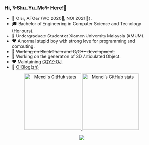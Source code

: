 ### Hi, ✨Shu_Yu_Mo✨ Here!👋

 - 🔭 OIer, AFOer (WC 2020🥈, NOI 2021 🥉).
 - 🎓 Bachelor of Engineering in Computer Science and Techology (Honours).
 - 🏫 Undergraduate Student at Xiamen University Malaysia (XMUM).
 - ❤️ A normal stupid boy with strong love for programming and computing.
 - 🌟 <del>Working on BlockChain and C/C++ development.</del>
 - 🌟 Working on the generation of 3D Articulated Object.
 - ❤️ Maintaining [CQYZ-OJ](http://oj.cqyz.cn/).
 - 🌟 [OI Blog(zh)](https://shuyumo2003.github.io/oi-blog/)

<p align="center">
<a href="https://github-readme-stats-one-bice.vercel.app/api?username=ShuYuMo2003&show_icons=true&include_all_commits=true&role=OWNER,ORGANIZATION_MEMBER#gh-light-mode-only" target="_blank">
  <img src="https://github-readme-stats-one-bice.vercel.app/api?username=ShuYuMo2003&show_icons=true&include_all_commits=true&role=OWNER,ORGANIZATION_MEMBER#gh-light-mode-only" alt="Menci's GitHub stats" height="185px">
</a>


<a href="https://github-readme-stats-one-bice.vercel.app/api?username=ShuYuMo2003&theme=calm&show_icons=true&include_all_commits=true&role=OWNER,ORGANIZATION_MEMBER#gh-dark-mode-only" target="_blank">
  <img src="https://github-readme-stats-one-bice.vercel.app/api?username=ShuYuMo2003&theme=calm&show_icons=true&include_all_commits=true&role=OWNER,ORGANIZATION_MEMBER#gh-dark-mode-only" alt="Menci's GitHub stats" height="185px">
</a>

</p>

<p align="center">
  <a href="https://skillicons.dev">
    <img src="https://skillicons.dev/icons?i=cpp,c,py,js,r,matlab,latex,md,redis,mongodb,nginx,postman,git,pr,ae,au,arduino,django,github,vscode,docker,vim" />
  </a>
</p>
